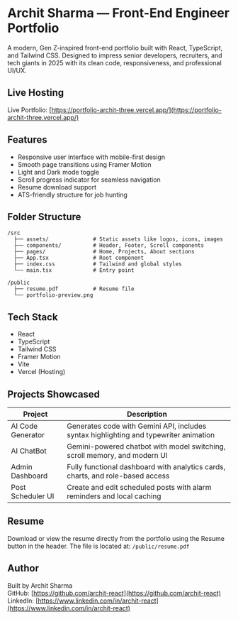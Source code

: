 # Archit Sharma — Front-End Engineer Portfolio

A modern, Gen Z-inspired front-end portfolio built with React, TypeScript, and Tailwind CSS. Designed to impress senior developers, recruiters, and tech giants in 2025 with its clean code, responsiveness, and professional UI/UX.

## Live Hosting

Live Portfolio: [https://portfolio-archit-three.vercel.app/](https://portfolio-archit-three.vercel.app/)

## Features

- Responsive user interface with mobile-first design
- Smooth page transitions using Framer Motion
- Light and Dark mode toggle
- Scroll progress indicator for seamless navigation
- Resume download support
- ATS-friendly structure for job hunting

## Folder Structure

```
/src
  ├── assets/              # Static assets like logos, icons, images
  ├── components/          # Header, Footer, Scroll components
  ├── pages/               # Home, Projects, About sections
  ├── App.tsx              # Root component
  ├── index.css            # Tailwind and global styles
  └── main.tsx             # Entry point

/public
  ├── resume.pdf           # Resume file
  └── portfolio-preview.png
```

## Tech Stack

- React
- TypeScript
- Tailwind CSS
- Framer Motion
- Vite
- Vercel (Hosting)

## Projects Showcased

| Project | Description |
|--------|-------------|
| AI Code Generator | Generates code with Gemini API, includes syntax highlighting and typewriter animation |
| AI ChatBot | Gemini-powered chatbot with model switching, scroll memory, and modern UI |
| Admin Dashboard | Fully functional dashboard with analytics cards, charts, and role-based access |
| Post Scheduler UI | Create and edit scheduled posts with alarm reminders and local caching |

## Resume

Download or view the resume directly from the portfolio using the Resume button in the header. The file is located at: `/public/resume.pdf`

## Author

Built by Archit Sharma  
GitHub: [https://github.com/archit-react](https://github.com/archit-react)  
LinkedIn: [https://www.linkedin.com/in/archit-react](https://www.linkedin.com/in/archit-react)
